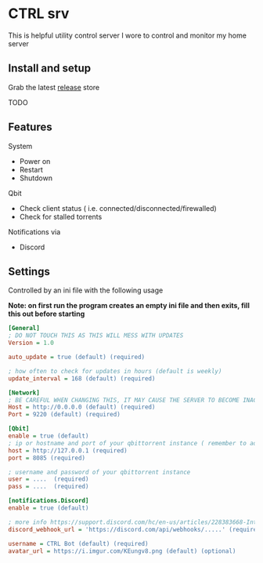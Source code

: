 # CTRL srv

This is helpful utility control server I wore to control and monitor my home server

## Install and setup

Grab the latest [release]() store 

TODO

## Features

System
* Power on
* Restart
* Shutdown

Qbit
* Check client status ( i.e. connected/disconnected/firewalled)
* Check for stalled torrents

Notifications via
* Discord

## Settings

Controlled by an ini file with the following usage

**Note: on first run the program creates an empty ini file and then exits, fill this out before starting**

```ini
[General]
; DO NOT TOUCH THIS AS THIS WILL MESS WITH UPDATES
Version = 1.0 

auto_update = true (default) (required)

; how often to check for updates in hours (default is weekly)
update_interval = 168 (default) (required)

[Network]
; BE CAREFUL WHEN CHANGING THIS, IT MAY CAUSE THE SERVER TO BECOME INACCESSIBLE
Host = http://0.0.0.0 (default) (required)  
Port = 9220 (default) (required)  

[Qbit]
enable = true (default)
; ip or hostname and port of your qbittorrent instance ( remember to add https or http accordingly)
host = http://127.0.0.1 (required)  
port = 8085 (required)

; username and password of your qbittorrent instance
user = ....  (required)
pass = ....  (required)

[notifications.Discord]
enable = true (default)

; more info https://support.discord.com/hc/en-us/articles/228383668-Intro-to-Webhooks
discord_webhook_url = 'https://discord.com/api/webhooks/.....' (required)

username = CTRL Bot (default) (required)
avatar_url = https://i.imgur.com/KEungv8.png (default) (optional) 
```